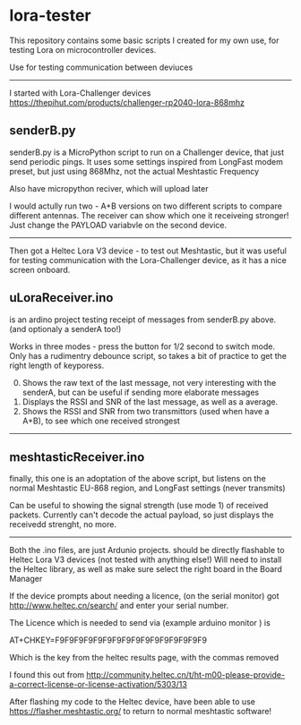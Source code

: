 # lora-tester

This repository contains some basic scripts I created for my own use, for testing Lora on microcontroller devices. 

Use for testing communication between deviuces

------------------------

I started with Lora-Challenger devices
https://thepihut.com/products/challenger-rp2040-lora-868mhz

senderB.py
--
senderB.py is a MicroPython script to run on a Challenger device, that just send periodic pings. 
It uses some settings inspired from LongFast modem preset, but just using 868Mhz, not the actual Meshtastic Frequency

Also have micropython reciver, which will upload later

I would actully run two - A+B versions on two different scripts to compare different antennas. The receiver can show which one it receiveing stronger!
Just change the PAYLOAD variabvle on the second device. 

------------------------

Then got a Heltec Lora V3 device - to test out Meshtastic, but it was useful for testing communication with the Lora-Challenger device, as it has a nice screen onboard. 

uLoraReceiver.ino 
--
is an ardino project testing receipt of messages from senderB.py above. (and optionaly a senderA too!) 

Works in three modes - press the button for 1/2 second to switch mode. Only has a rudimentry debounce script, so takes a bit of practice to get the right length of keyporess. 

0) Shows the raw text of the last message, not very interesting with the senderA, but can be useful if sending more elaborate messages
1) Displays the RSSI and SNR of the last message, as well as a average.
2) Shows the RSSI and SNR from two transmittors (used when have a A+B), to see which one received strongest

-------------------------

meshtasticReceiver.ino
--
finally, this one is an adoptation of the above script, but listens on the normal Meshtastic EU-868 region, and LongFast settings (never transmits) 

Can be useful to showing the signal strength (use mode 1) of received packets. Currently can't decode the actual payload, so just displays the receivedd strenght, no more. 


------------

Both the .ino files, are just Ardunio projects. should be directly flashable to Heltec Lora V3 devices (not tested with anything else!) 
Will need to install the Heltec library, as well as make sure select the right board in the Board Manager

If the device prompts about needing a licence, (on the serial monitor) got
http://www.heltec.cn/search/
and enter your serial number. 

The Licence which is needed to send via (example arduino monitor ) is

AT+CHKEY=F9F9F9F9F9F9F9F9F9F9F9F9F9F9F9F9

Which is the key from the heltec results page, with the commas removed

I found this out from
http://community.heltec.cn/t/ht-m00-please-provide-a-correct-license-or-license-activation/5303/13

After flashing my code to the Heltec device, have been able to use https://flasher.meshtastic.org/ to return to normal meshtastic software!

